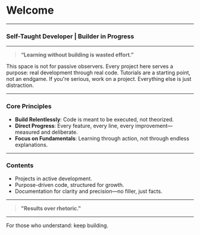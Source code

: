 # Welcome

---

### Self-Taught Developer | Builder in Progress

---

> **“Learning without building is wasted effort.”**

This space is not for passive observers. Every project here serves a purpose: real development through real code. Tutorials are a starting point, not an endgame. If you're serious, work on a project. Everything else is just distraction.

---

### **Core Principles**

- **Build Relentlessly**: Code is meant to be executed, not theorized.
- **Direct Progress**: Every feature, every line, every improvement—measured and deliberate.
- **Focus on Fundamentals**: Learning through action, not through endless explanations.

---

### **Contents**

- Projects in active development.
- Purpose-driven code, structured for growth.
- Documentation for clarity and precision—no filler, just facts.

---

> **"Results over rhetoric."**

---

For those who understand: keep building.
